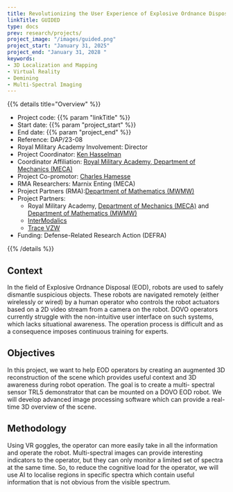```yaml
---
title: Revolutionizing the User Experience of Explosive Ordnance Disposal Robotics Operators with Augmented 3D Awareness
linkTitle: GUIDED
type: docs
prev: research/projects/
project_image: "/images/guided.png"
project_start: "January 31, 2025"
project_end: "January 31, 2028 "
keywords:
- 3D Localization and Mapping
- Virtual Reality
- Demining
- Multi-Spectral Imaging
---
```


{{% details title="Overview" %}}

- Project code: {{% param "linkTitle" %}}
- Start date: {{% param "project_start" %}}
- End date: {{% param "project_end" %}}
- Reference: DAP/23-08
- Royal Military Academy Involvement: Director
- Project Coordinator: [Ken Hasselman](https://mecatron.rma.ac.be/index.php/people/ken-hasselmann/)
- Coordinator Affiliation: [Royal Military Academy, Department of Mechanics (MECA)](https://mecatron.rma.ac.be/)
- Project Co-promotor: [Charles Hamesse](https://researchportal.rma.ac.be/en/persons/charles-hamesse)
- RMA Researchers: Marnix Enting (MECA)
- Project Partners (RMA):[Department of Mathematics (MWMW)](https://researchportal.rma.ac.be/en/organisations/mathematics)
- Project Partners: 
    - Royal Military Academy, [Department of Mechanics (MECA)](https://mecatron.rma.ac.be/) and [Department of Mathematics (MWMW)](https://researchportal.rma.ac.be/en/organisations/mathematics)
    - [InterModalics](https://www.intermodalics.ai/)
    - [Trace VZW](https://www.tracevzw.com/)
- Funding: Defense-Related Research Action (DEFRA)

{{% /details %}}


## Context
In the field of Explosive Ordnance Disposal (EOD), robots are used to safely dismantle suspicious objects. These robots are navigated remotely (either wirelessly or wired) by a human operator who controls the robot actuators based on a 2D video stream from a camera on the robot. DOVO operators currently struggle with the non-intuitive user interface on such systems, which lacks situational awareness. The operation process is difficult and as a consequence imposes continuous training for experts.

## Objectives
In this project, we want to help EOD operators by creating an augmented 3D reconstruction of the scene which provides useful context and 3D awareness during robot operation. The goal is to create a multi- spectral sensor TRL5 demonstrator that can be mounted on a DOVO EOD robot. We will develop advanced image processing software which can provide a real-time 3D overview of the scene.

## Methodology
Using VR goggles, the operator can more easily take in all the information and operate the robot. Multi-spectral images can provide interesting indicators to the operator, but they can only monitor a limited set of spectra at the same time. So, to reduce the cognitive load for the operator, we will use AI to localise regions in specific spectra which contain useful information that is not obvious from the visible spectrum.